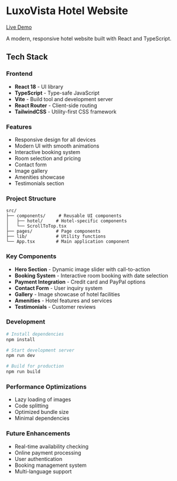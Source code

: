 # LuxoVista Hotel Website

[Live Demo](https://boruchor.github.io/luxo-vista)

A modern, responsive hotel website built with React and TypeScript.

## Tech Stack

### Frontend
- **React 18** - UI library
- **TypeScript** - Type-safe JavaScript
- **Vite** - Build tool and development server
- **React Router** - Client-side routing
- **TailwindCSS** - Utility-first CSS framework

### Features
- Responsive design for all devices
- Modern UI with smooth animations
- Interactive booking system
- Room selection and pricing
- Contact form
- Image gallery
- Amenities showcase
- Testimonials section

### Project Structure
```
src/
├── components/     # Reusable UI components
│   ├── hotel/     # Hotel-specific components
│   └── ScrollToTop.tsx
├── pages/         # Page components
├── lib/           # Utility functions
└── App.tsx        # Main application component
```

### Key Components
- **Hero Section** - Dynamic image slider with call-to-action
- **Booking System** - Interactive room booking with date selection
- **Payment Integration** - Credit card and PayPal options
- **Contact Form** - User inquiry system
- **Gallery** - Image showcase of hotel facilities
- **Amenities** - Hotel features and services
- **Testimonials** - Customer reviews

### Development
```bash
# Install dependencies
npm install

# Start development server
npm run dev

# Build for production
npm run build
```

### Performance Optimizations
- Lazy loading of images
- Code splitting
- Optimized bundle size
- Minimal dependencies

### Future Enhancements
- Real-time availability checking
- Online payment processing
- User authentication
- Booking management system
- Multi-language support